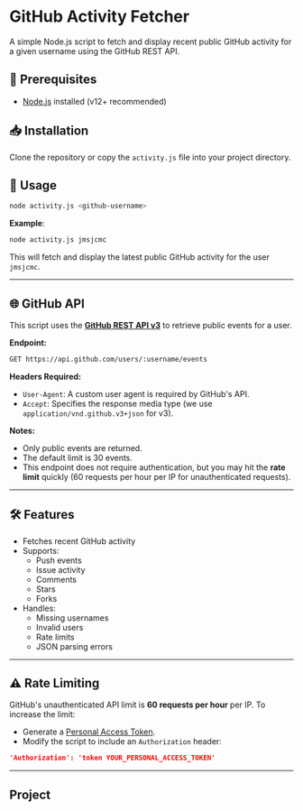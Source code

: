 

# GitHub Activity Fetcher

A simple Node.js script to fetch and display recent public GitHub activity for a given username using the GitHub REST API.

## 🔧 Prerequisites

- [Node.js](https://nodejs.org/) installed (v12+ recommended)

## 📥 Installation

Clone the repository or copy the `activity.js` file into your project directory.

## 🚀 Usage

```bash
node activity.js <github-username>
```
**Example**:
```bash
node activity.js jmsjcmc
```
This will fetch and display the latest public GitHub activity for the user `jmsjcmc`.

---
## 🌐 GitHub API 
This script uses the **[GitHub REST API v3](https://docs.github.com/en/rest)** to retrieve public events for a user.

**Endpoint:**
```bash
GET https://api.github.com/users/:username/events
```
**Headers Required:**

 
 - `User-Agent`: A custom user agent is required by GitHub's API.
 - `Accept`: Specifies the response media type (we use `application/vnd.github.v3+json` for v3).
 
 **Notes:**
 
 - Only public events are returned.
 - The default limit is 30 events.
 - This endpoint does not require authentication, but you may hit the **rate limit** quickly (60 requests per hour per IP for unauthenticated requests).
 ---
## 🛠️ Features
 - Fetches recent GitHub activity
 - Supports:
	 - Push events
	 - Issue activity
	 - Comments
	 - Stars
	 - Forks
 - Handles:
	 - Missing usernames
	 - Invalid users
	 - Rate limits
	 - JSON parsing errors
---
## ⚠️ Rate Limiting
GitHub's unauthenticated API limit is **60 requests per hour** per IP. To increase the limit:
 - Generate a [Personal Access Token](https://github.com/settings/tokens).
 - Modify the script to include an `Authorization` header:
```json
'Authorization': 'token YOUR_PERSONAL_ACCESS_TOKEN'

```
---
## Project
